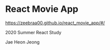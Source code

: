 # React Movie App

https://zeebraa00.github.io/react_movie_app/#/

2020 Summer React Study

Jae Heon Jeong
